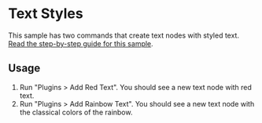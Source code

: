 # Text Styles

This sample has two commands that create text nodes with styled text.
[Read the step-by-step guide for this sample](https://github.com/AdobeXD/plugin-docs/tree/master/guides/how-to-style-text-guide).

## Usage

1. Run "Plugins > Add Red Text". You should see a new text node with red text.
1. Run "Plugins > Add Rainbow Text". You should see a new text node with the classical colors of the rainbow.

